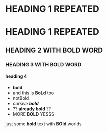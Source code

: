 # HEADING 1 REPEATED

# HEADING 1 REPEATED

## HEADING 2 WITH **BOLD** WORD

### HEADING 3 WITH **BOLD** WORD

#### heading 4

-   **bold**
-   and this is **BoLd** too
-   notBold
-   *cursive **bold***
-   ?? **already **bold**** ??
-   MORE **BOLD** YESSS

just some **bold** text with **BOld** worlds
